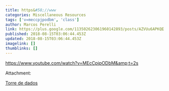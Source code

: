 ```yaml
---
title: https&#58;//www
categories: Miscellaneous Resources
tags: ['v=meccpjpodbm', 'class']
author: Marcos Perelli
link: https://plus.google.com/113502623061960142893/posts/AZVUu6APKQE
published: 2018-08-15T03:06:44.453Z
updated: 2018-08-15T03:06:44.453Z
imagelink: []
thumblinks: []
---
```


<a href="https://www.youtube.com/watch?v=MEcCpjpODbM&amp;t=2s" class="ot-anchor">https://www.youtube.com/watch?v=MEcCpjpODbM&amp;t=2s</a>


Attachment:

<a href='https://www.youtube.com/watch?v=MEcCpjpODbM&t=2s'>Torre de dados</a>


